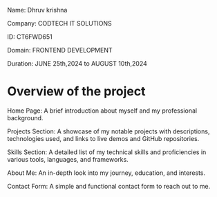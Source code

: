 Name: Dhruv krishna

Company: CODTECH IT SOLUTIONS

ID: CT6FWD651

Domain: FRONTEND DEVELOPMENT

Duration: JUNE 25th,2024 to AUGUST 10th,2024

# Overview of the project 

Home Page: A brief introduction about myself and my professional background.

Projects Section: A showcase of my notable projects with descriptions, technologies used, and links to live demos and GitHub repositories.

Skills Section: A detailed list of my technical skills and proficiencies in various tools, languages, and frameworks.

About Me: An in-depth look into my journey, education, and interests.

Contact Form: A simple and functional contact form to reach out to me.
